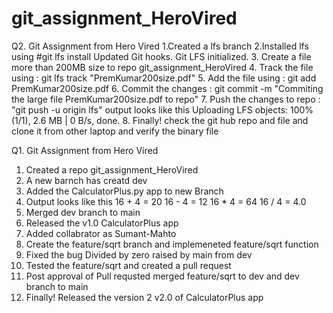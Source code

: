 # git_assignment_HeroVired

Q2. Git Assignment from Hero Vired
1.Created a lfs branch
2.Installed lfs using #git lfs install
Updated Git hooks.
Git LFS initialized.
3. Create a file more than 200MB size to repo git_assignment_HeroVired
4. Track the file using : git lfs track "PremKumar200size.pdf" 
5. Add the file using : git add PremKumar200size.pdf 
6. Commit the changes : git commit -m "Commiting the large file PremKumar200size.pdf to repo"
7. Push the changes to repo : "git push -u origin lfs" output looks like this 
Uploading LFS objects: 100% (1/1), 2.6 MB | 0 B/s, done. 
8. Finally! check the git hub repo and file and clone it from other laptop and verify the binary file 


Q1. Git Assignment from Hero Vired
1. Created a repo git_assignment_HeroVired
2. A new barnch has creatd dev
3. Added the CalculatorPlus.py app to new Branch 
4. Output looks like this 
16 + 4 = 20
16 - 4 = 12
16 * 4 = 64
16 / 4 = 4.0
5. Merged dev branch to main 
6. Released the v1.0 CalculatorPlus app
7. Added collabrator as Sumant-Mahto
8. Create the feature/sqrt branch and implemeneted feature/sqrt function 
9. Fixed the bug Divided by zero raised by main from dev
10. Tested the feature/sqrt and created a pull request 
11. Post approval of Pull requsted merged feature/sqrt to dev and dev branch to main
12. Finally! Released the version 2 v2.0 of CalculatorPlus app


